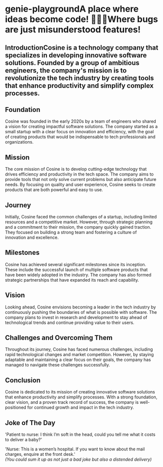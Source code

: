 # genie-playgroundA place where ideas become code! 🧞‍♂️✨Where bugs are just misunderstood features!

## IntroductionCosine is a technology company that specializes in developing innovative software solutions. Founded by a group of ambitious engineers, the company's mission is to revolutionize the tech industry by creating tools that enhance productivity and simplify complex processes.

## Foundation

Cosine was founded in the early 2020s by a team of engineers who shared a vision for creating impactful software solutions. The company started as a small startup with a clear focus on innovation and efficiency, with the goal of creating products that would be indispensable to tech professionals and organizations.

## Mission

The core mission of Cosine is to develop cutting-edge technology that drives efficiency and productivity in the tech space. The company aims to provide tools that not only solve current problems but also anticipate future needs. By focusing on quality and user experience, Cosine seeks to create products that are both powerful and easy to use.

## Journey

Initially, Cosine faced the common challenges of a startup, including limited resources and a competitive market. However, through strategic planning and a commitment to their mission, the company quickly gained traction. They focused on building a strong team and fostering a culture of innovation and excellence.

## Milestones

Cosine has achieved several significant milestones since its inception. These include the successful launch of multiple software products that have been widely adopted in the industry. The company has also formed strategic partnerships that have expanded its reach and capability.

## Vision

Looking ahead, Cosine envisions becoming a leader in the tech industry by continuously pushing the boundaries of what is possible with software. The company plans to invest in research and development to stay ahead of technological trends and continue providing value to their users.

## Challenges and Overcoming Them

Throughout its journey, Cosine has faced numerous challenges, including rapid technological changes and market competition. However, by staying adaptable and maintaining a clear focus on their goals, the company has managed to navigate these challenges successfully.

## Conclusion

Cosine is dedicated to its mission of creating innovative software solutions that enhance productivity and simplify processes. With a strong foundation, clear vision, and a proven track record of success, the company is well-positioned for continued growth and impact in the tech industry.

## Joke of The Day

'Patient to nurse: I think I’m soft in the head, could you tell me what it costs to deliver a baby?'

'Nurse: This is a women’s hospital. If you want to know about the mail charges, enquire at the front desk.'  
*(You could sum it up as not just a bad joke but also a distended delivery)*
